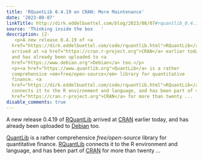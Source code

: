 ```yaml
---
title: 'RQuantLib 0.4.19 on CRAN: More Maintenance'
date: '2023-08-07'
linkTitle: http://dirk.eddelbuettel.com/blog/2023/08/07#rquantlib_0.4.19
source: 'Thinking inside the box   '
description: |2-
   <p>A new release 0.4.19 of <a
  href="https://dirk.eddelbuettel.com/code/rquantlib.html">RQuantLib</a>
  arrived at <a href="https://cran.r-project.org">CRAN</a> earlier today,
  and has already been uploaded to <a
  href="https://www.debian.org">Debian</a> too.</p>
  <p><a href="https://www.quantlib.org">QuantLib</a> is a rather
  comprehensice <em>free/open-source</em> library for quantitative
  finance. <a
  href="https://dirk.eddelbuettel.com/code/rquantlib.html">RQuantLib</a>
  connects it to the R environment and language, and has been part of <a
  href="https://cran.r-project.org">CRAN</a> for more than twenty ...
disable_comments: true
---
```

 <p>A new release 0.4.19 of <a
href="https://dirk.eddelbuettel.com/code/rquantlib.html">RQuantLib</a>
arrived at <a href="https://cran.r-project.org">CRAN</a> earlier today,
and has already been uploaded to <a
href="https://www.debian.org">Debian</a> too.</p>
<p><a href="https://www.quantlib.org">QuantLib</a> is a rather
comprehensice <em>free/open-source</em> library for quantitative
finance. <a
href="https://dirk.eddelbuettel.com/code/rquantlib.html">RQuantLib</a>
connects it to the R environment and language, and has been part of <a
href="https://cran.r-project.org">CRAN</a> for more than twenty ...